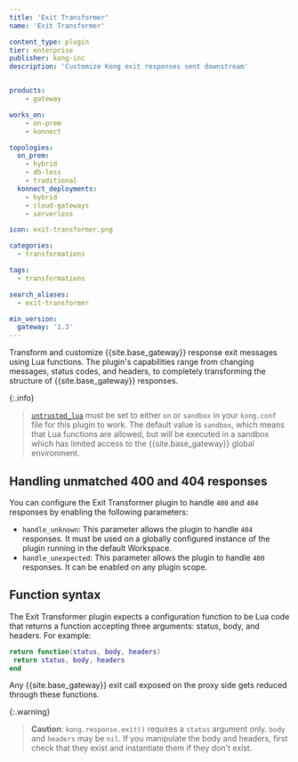 ```yaml
---
title: 'Exit Transformer'
name: 'Exit Transformer'

content_type: plugin
tier: enterprise
publisher: kong-inc
description: 'Customize Kong exit responses sent downstream'


products:
    - gateway

works_on:
    - on-prem
    - konnect

topologies:
  on_prem:
    - hybrid
    - db-less
    - traditional
  konnect_deployments:
    - hybrid
    - cloud-gateways
    - serverless

icon: exit-transformer.png

categories:
  - transformations

tags:
  - transformations

search_aliases:
  - exit-transformer

min_version:
  gateway: '1.3'
---
```


Transform and customize {{site.base_gateway}} response exit messages using Lua functions.
The plugin's capabilities range from changing messages, status codes, and headers,
to completely transforming the structure of {{site.base_gateway}} responses.

{:.info}
> [`untrusted_lua`](/gateway/configuration/#untrusted-lua)
must be set to either `on` or `sandbox` in your `kong.conf` file for this plugin 
to work. The default value is `sandbox`, which means that Lua functions are allowed,
but will be executed in a sandbox which has limited access to the {{site.base_gateway}} global
environment.

## Handling unmatched 400 and 404 responses

You can configure the Exit Transformer plugin to handle `400` and `404` responses by enabling the 
following parameters:

- `handle_unknown`: This parameter allows the plugin to handle `404` responses. It must be used on a globally configured instance of the plugin running in the default Workspace.
- `handle_unexpected`: This parameter allows the plugin to handle `400` responses. It can be enabled on any plugin scope.

## Function syntax

The Exit Transformer plugin expects a configuration function to be Lua code that returns
a function accepting three arguments: status, body, and headers. For example:

```lua
return function(status, body, headers)
 return status, body, headers
end
```

Any {{site.base_gateway}} exit call exposed on the proxy side gets reduced through these
functions.

{:.warning}
> **Caution**: `kong.response.exit()` requires a `status` argument only.
`body` and `headers` may be `nil`.
If you manipulate the body and headers, first check that they exist and
instantiate them if they don't exist.